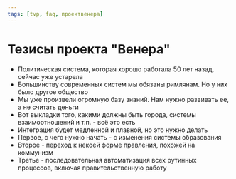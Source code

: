 ```yaml
---
tags: [tvp, faq, проектвенера]
---
```

# Тезисы проекта "Венера"

-   Политическая система, которая хорошо работала 50 лет назад, сейчас уже устарела
-   Большинству современных систем мы обязаны римлянам. Но у них было другое общество
-   Мы уже произвели огромную базу знаний. Нам нужно развивать ее, а не считать деньги
-   Вот выкладки того, какими должны быть города, системы взаимоотношений и т.п. - всё это есть
-   Интеграция будет медленной и плавной, но это нужно делать
-   Первое, с чего нужно начать - с изменения системы образования
-   Второе - переход к некоей форме правления, похожей на коммунизм
-   Третье - последовательная автоматизация всех рутинных процессов, включая правительственную работу